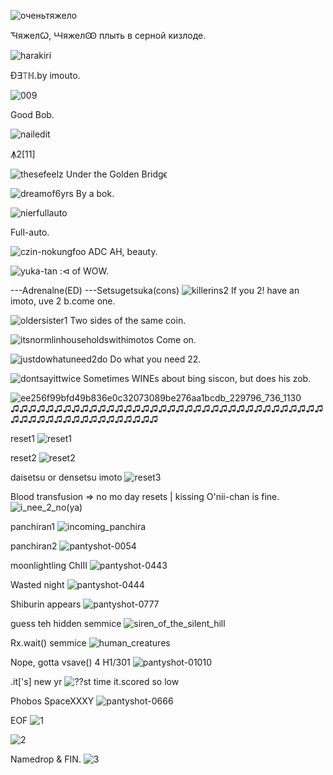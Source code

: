 ![оченьтяжело](https://user-images.githubusercontent.com/90988117/140271572-6ac4f7d6-0414-48c2-9a35-4844e589c034.jpg)

ꚒяжелꙌ, ꚆяжелꙬ плыть в серной кизлоде.

![harakiri](https://user-images.githubusercontent.com/90988117/140272798-3ca70bcb-32ff-40f9-aa5a-520436f03fc0.jpg)

Đ∃⟙ℍ.by imouto.

![009](https://user-images.githubusercontent.com/90988117/140272367-f70a4357-5515-401b-82ae-6344192c3077.jpg)

Good Bob.

![nailedit](https://user-images.githubusercontent.com/90988117/140272404-ee92ea50-ccd4-4f2e-b587-ed6389dee606.jpg)

Ꙟ2[11]

![thesefeelz](https://user-images.githubusercontent.com/90988117/140313101-e2bae939-f881-493b-824a-217e65b57cd1.jpg)
Under the Golden Bridgϵ

![dreamof6yrs](https://user-images.githubusercontent.com/90988117/140313442-b8d8e304-3519-4b76-a54f-b2a857b1e004.jpg)
By a bok.

![nierfullauto](https://user-images.githubusercontent.com/90988117/140313924-060624f8-2df8-491a-903f-c45215893d9c.jpg)

Full-auto.

![czin-nokungfoo](https://user-images.githubusercontent.com/90988117/140365121-2413ba6a-64ad-4d7b-93b2-759643801f77.jpg)
ADC AH, beauty.

![yuka-tan](https://user-images.githubusercontent.com/90988117/140365824-be87332b-4ae4-43e4-92aa-ca709dc4d722.jpg)
:⊲ of WOW.

---Adrenalne(ED)
---Setsugetsuka(cons)
![killerins2](https://user-images.githubusercontent.com/90988117/142158264-602f97c1-973e-418e-a928-d95e2fa746f5.png)
If you 2! have an imoto, uve 2 b.come one.

![oldersister1](https://user-images.githubusercontent.com/90988117/142158351-4b57929c-f1b9-46a2-adc2-9a6b4842e626.jpg)
Two sides of the same coin.

![itsnormlinhouseholdswithimotos](https://user-images.githubusercontent.com/90988117/142158459-0a81da15-0fa6-41d0-8aef-eaab885266ad.jpg)
Come on.

![justdowhatuneed2do](https://user-images.githubusercontent.com/90988117/142158510-8930f38d-a70c-4759-89a3-150e66f4c2ae.jpg)
Do what you need 22.

![dontsayittwice](https://user-images.githubusercontent.com/90988117/142158563-98769547-375f-41be-8850-525d73481a4d.jpg)
Sometimes WINEs about bing siscon, but does his zob.

![ee256f99bfd49b836e0c32073089be276aa1bcdb_229796_736_1130](https://user-images.githubusercontent.com/90988117/142158909-2a3d08ee-89a1-4534-91e2-787ffec42428.jpg)
♫♫♫♫♫♫♫♫♫♫♫♫♫♫♫♫♫♫♫♫♫♫♫♫♫♫♫♫♫♫♫♫♫♫♫♫♫♫♫♫♫♫♫♫♫♫♫♫♫♫♫♫♫

reset1
![reset1](https://user-images.githubusercontent.com/90988117/142876274-800c3465-bd9e-46bc-843c-72c31fb7f5b4.jpg)

reset2
![reset2](https://user-images.githubusercontent.com/90988117/142876372-75d2986d-af9a-4072-bfb9-819e0327b543.jpg)

daisetsu or densetsu imoto
![reset3](https://user-images.githubusercontent.com/90988117/142876462-9ab7e4f4-d54f-4b2f-adf6-84f9a082a3c5.jpg)

Blood transfusion => no mo day resets | kissing O'nii-chan is fine.
![i_nee_2_no(ya)](https://user-images.githubusercontent.com/90988117/142876544-960a25e7-0b87-4ad1-9e30-8dd610fbd4b9.jpg)

panchiran1
![incoming_panchira](https://user-images.githubusercontent.com/90988117/142914280-9321ae10-d169-4903-8778-16c3690878e1.jpg)

panchiran2
![pantyshot-0054](https://user-images.githubusercontent.com/90988117/142914700-191d85fc-b46f-49b4-ad06-a41f3010ece3.jpg)

moonlightling ChIII
![pantyshot-0443](https://user-images.githubusercontent.com/90988117/142914935-8693ebc7-d152-4598-87bd-becce9e8e4e8.jpg)

Wasted night
![pantyshot-0444](https://user-images.githubusercontent.com/90988117/142916254-a9511e23-b140-4cb8-8d83-4e8461211b17.jpg)

Shiburin appears
![pantyshot-0777](https://user-images.githubusercontent.com/90988117/142916521-f14a5787-db10-41f1-9c13-1be31b5deef3.jpg)

guess teh hidden semmice
![siren_of_the_silent_hill](https://user-images.githubusercontent.com/90988117/142918006-59e51e0e-2388-43eb-abfb-50f1fa0b4589.jpg)

Rx.wait() semmice
![human_creatures](https://user-images.githubusercontent.com/90988117/142918271-c845ac11-665f-4355-80f1-13be70a8fddc.jpg)

Nope, gotta vsave() 4 H1/301
![pantyshot-01010](https://user-images.githubusercontent.com/90988117/142918478-f64ff676-20cc-437f-b50a-184d4180c8d8.jpg)

.it['s] new yr
![??st time it.scored so low](https://user-images.githubusercontent.com/90988117/142919175-6b9dd88c-213f-40bf-bdc5-8d59a4ae98ac.jpg)

Phobos SpaceXXXY
![pantyshot-0666](https://user-images.githubusercontent.com/90988117/142987104-b1a0427f-f401-4367-9db6-30ce3490fb1d.jpg)

EOF
![1](https://user-images.githubusercontent.com/90988117/142987711-4331e33c-4d4f-4e13-ad69-d96eba2d8fdb.jpg)

<LUKS like imoto to me>

![2](https://user-images.githubusercontent.com/90988117/142987839-1e59f08e-1675-4e69-86ec-9cc776c580ba.jpg)

Namedrop & FIN.
![3](https://user-images.githubusercontent.com/90988117/142987873-7ec02989-692c-4aec-a55a-c7ea9fea0133.jpg)
